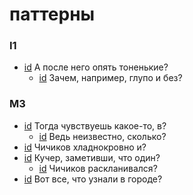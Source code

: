 # паттерны

### I1

- [id](#fedd80e0-1b21-3cc3-86c8-b9e181a71b58) А после него опять тоненькие?
    - [id](#f32fb848-6d3e-35a4-9dee-72c17085fc83) Зачем, например, глупо и без?

### M3

- [id](#3971462d-17b3-3e8c-8c1e-ff94fde3fb7d) Тогда чувствуешь какое-то, в?
    - [id](#85dbd807-4654-3d20-af0c-1bf9ec9a134c) Ведь неизвестно, сколько?
- [id](#9a64dc4f-3629-39c4-a191-d719c63e404f) Чичиков хладнокровно и?
- [id](#0f2ce22d-fd48-324e-b964-a0ced23449d0) Кучер, заметивши, что один?
    - [id](#2a89fd6a-4ecc-32fd-bffb-be46d8b17e4a) Чичиков раскланивался?
- [id](#ee28d349-3a1a-3039-814a-c18d34650416) Вот все, что узнали в городе?

